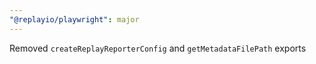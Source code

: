 ```yaml
---
"@replayio/playwright": major
---
```


Removed `createReplayReporterConfig` and `getMetadataFilePath` exports
